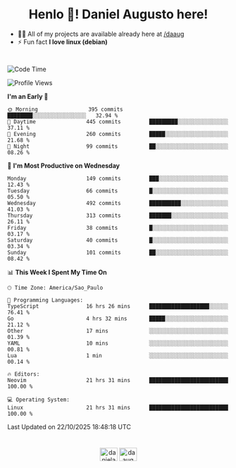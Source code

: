 <h1 align="center">Henlo 👋! Daniel Augusto here!</h1>

- 👨‍💻 All of my projects are available already here at [/daaug](https://github.com/daaug)
- ⚡ Fun fact **I love linux (debian)**
<h1></h1>

<!--START_SECTION:waka-->
![Code Time](http://img.shields.io/badge/Code%20Time-118%20hrs%2032%20mins-blue)

![Profile Views](http://img.shields.io/badge/Profile%20Views-2-blue)

**I'm an Early 🐤** 

```text
🌞 Morning                395 commits         ████████░░░░░░░░░░░░░░░░░   32.94 % 
🌆 Daytime                445 commits         █████████░░░░░░░░░░░░░░░░   37.11 % 
🌃 Evening                260 commits         █████░░░░░░░░░░░░░░░░░░░░   21.68 % 
🌙 Night                  99 commits          ██░░░░░░░░░░░░░░░░░░░░░░░   08.26 % 
```
📅 **I'm Most Productive on Wednesday** 

```text
Monday                   149 commits         ███░░░░░░░░░░░░░░░░░░░░░░   12.43 % 
Tuesday                  66 commits          █░░░░░░░░░░░░░░░░░░░░░░░░   05.50 % 
Wednesday                492 commits         ██████████░░░░░░░░░░░░░░░   41.03 % 
Thursday                 313 commits         ███████░░░░░░░░░░░░░░░░░░   26.11 % 
Friday                   38 commits          █░░░░░░░░░░░░░░░░░░░░░░░░   03.17 % 
Saturday                 40 commits          █░░░░░░░░░░░░░░░░░░░░░░░░   03.34 % 
Sunday                   101 commits         ██░░░░░░░░░░░░░░░░░░░░░░░   08.42 % 
```


📊 **This Week I Spent My Time On** 

```text
🕑︎ Time Zone: America/Sao_Paulo

💬 Programming Languages: 
TypeScript               16 hrs 26 mins      ███████████████████░░░░░░   76.41 % 
Go                       4 hrs 32 mins       █████░░░░░░░░░░░░░░░░░░░░   21.12 % 
Other                    17 mins             ░░░░░░░░░░░░░░░░░░░░░░░░░   01.39 % 
YAML                     10 mins             ░░░░░░░░░░░░░░░░░░░░░░░░░   00.81 % 
Lua                      1 min               ░░░░░░░░░░░░░░░░░░░░░░░░░   00.14 % 

🔥 Editors: 
Neovim                   21 hrs 31 mins      █████████████████████████   100.00 % 

💻 Operating System: 
Linux                    21 hrs 31 mins      █████████████████████████   100.00 % 
```


 Last Updated on 22/10/2025 18:48:18 UTC
<!--END_SECTION:waka-->

<h1></h1>
<p align="center">
<a href="https://linkedin.com/in/danielaug" target="blank"><img align="center" src="https://raw.githubusercontent.com/rahuldkjain/github-profile-readme-generator/master/src/images/icons/Social/linked-in-alt.svg" alt="danielaug" height="30" width="40" /></a> 
<a href="https://www.hackerrank.com/daaug" target="blank"><img align="center" src="https://raw.githubusercontent.com/rahuldkjain/github-profile-readme-generator/master/src/images/icons/Social/hackerrank.svg" alt="daaug" height="30" width="40" /></a>
</p>

